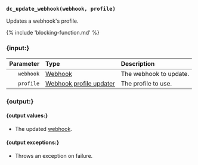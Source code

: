 ### `dc_update_webhook(webhook, profile)`

Updates a webhook's profile.

{% include 'blocking-function.md' %}


### {input:}

| Parameter | Type                                                                      | Description            |
|----------:|:--------------------------------------------------------------------------|:-----------------------|
| `webhook` | [Webhook](/values/webhook.md)                                             | The webhook to update. |
| `profile` | [Webhook profile updater](/parsables/webhooks/webhook-profile-updater.md) | The profile to use.    |


### {output:}

#### {output values:}

* The updated [webhook](/values/webhook.md).

#### {output exceptions:}

* Throws an exception on failure.